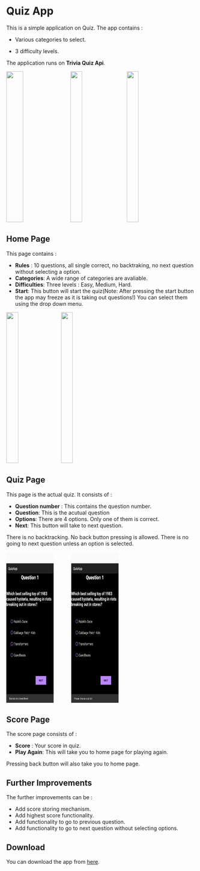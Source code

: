 
# Quiz App

  

This is a simple application on Quiz. The app contains :

- Various categories to select.

- 3 difficulty levels.

  

The application runs on **Trivia Quiz Api**.

<image  src="markdown_images/HomePage.png"  height = "400px"  width = "30%">&nbsp;&nbsp;&nbsp;&nbsp;&nbsp;<image  src="markdown_images/QuizPage.png"  height = "400px"  width = "25%">&nbsp;&nbsp;&nbsp;&nbsp;&nbsp;
<image  src="markdown_images/ScorePage.png"  height = "400px"  width = "25%">

  
  

## Home Page

  
This page contains :
- **Rules** : 10 questions, all single correct, no backtraking, no next question without selecting a option.
- **Categories**: A wide range of categories are avaliable.
- **Difficulties**: Three levels : Easy, Medium, Hard.
- **Start**: This button will start the quiz(Note: After pressing the start button the app may freeze as it is taking out questions!)
You can select them using the drop down menu.

<image  src="markdown_images/CategoryOpen.png"  height = "400px"  width = "25%">&nbsp;&nbsp;&nbsp;&nbsp;&nbsp;<image  src="markdown_images/DifficultyOpen.png"  height = "400px"  width = "25%">

## Quiz Page

This page is the actual quiz. It consists of :
- **Question number** : This contains the question number.
- **Question**: This is the acutual question
- **Options**: There are 4 options. Only one of them is correct.
- **Next**: This button will take to next question.

There is no backtracking. No back button pressing is allowed. There is no going to next question unless an option is selected.

<img src="markdown_images/BackButton.png" height="400px" width="25%">&nbsp;&nbsp;&nbsp;&nbsp;&nbsp;&nbsp;&nbsp;&nbsp;&nbsp;&nbsp;&nbsp;
<img src="markdown_images/NextButton.png" height="400px" width="25%">
## Score Page

The score page consists of :
- **Score** : Your score in quiz.
- **Play Again**: This will take you to home page for playing again.

Pressing back button will also take you to home page.

## Further Improvements

The further improvements can be :
- Add score storing mechanism.
- Add highest score functionality.
- Add functionality to go to previous question.
-  Add functionality to go to next question without selecting options.

## Download

You can download the app from [here](https://drive.google.com/file/d/1faPUosycqRHaw4gAPgsch67cqNh49ISh/view?usp=sharing).
<!--stackedit_data:
eyJoaXN0b3J5IjpbMzkzNTU2MzkyLDI4NTQ4MDg0NiwxNTU2NT
Y5NiwtODU1MDE3ODc2LDEwNDQ4OTM2MzZdfQ==
-->